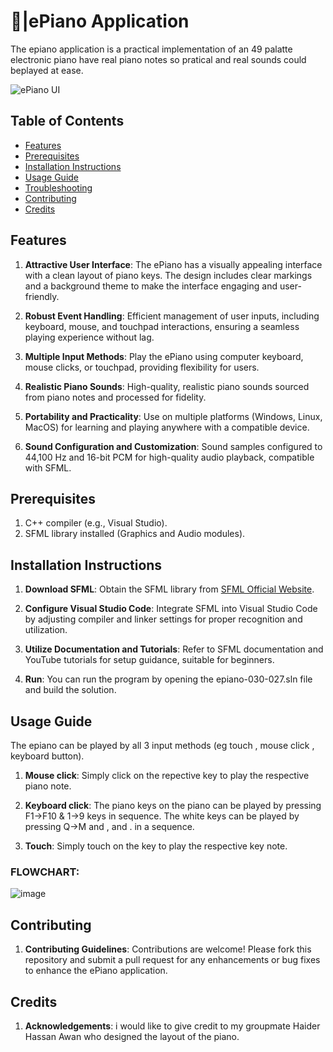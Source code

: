 # 🎹|ePiano Application
The epiano application is a practical implementation of an 49 palatte electronic piano have real piano notes so pratical and real sounds could beplayed at ease.

![ePiano UI](https://github.com/ranaahmed786/ePiano/assets/168958100/3903af03-4250-4a07-8423-edd45735a997)

## Table of Contents

- [Features](#features)
- [Prerequisites](#prerequisites)
- [Installation Instructions](#installation-instructions)
- [Usage Guide](#usage-guide)
- [Troubleshooting](#troubleshooting)
- [Contributing](#contributing)
- [Credits](#credits)

## Features

1. **Attractive User Interface**: The ePiano has a visually appealing interface with a clean layout of piano keys. The design includes clear markings and a background theme to make the interface engaging and user-friendly.

2. **Robust Event Handling**: Efficient management of user inputs, including keyboard, mouse, and touchpad interactions, ensuring a seamless playing experience without lag.

3. **Multiple Input Methods**: Play the ePiano using computer keyboard, mouse clicks, or touchpad, providing flexibility for users.

4. **Realistic Piano Sounds**: High-quality, realistic piano sounds sourced from piano notes and processed for fidelity.

5. **Portability and Practicality**: Use on multiple platforms (Windows, Linux, MacOS) for learning and playing anywhere with a compatible device.

6. **Sound Configuration and Customization**: Sound samples configured to 44,100 Hz and 16-bit PCM for high-quality audio playback, compatible with SFML.

## Prerequisites

1. C++ compiler (e.g., Visual Studio).
2. SFML library installed (Graphics and Audio modules).

## Installation Instructions

1. **Download SFML**: Obtain the SFML library from [SFML Official Website](https://www.sfml-dev.org/).

2. **Configure Visual Studio Code**: Integrate SFML into Visual Studio Code by adjusting compiler and linker settings for proper recognition and utilization.

3. **Utilize Documentation and Tutorials**: Refer to SFML documentation and YouTube tutorials for setup guidance, suitable for beginners.
 
4. **Run**: You can run the program by opening the epiano-030-027.sln file and build the solution.

## Usage Guide

The epiano can be played by all 3 input methods (eg touch , mouse click , keyboard button).

1. **Mouse click**: Simply click on the repective key to play the respective piano note.
   
2. **Keyboard click**: The piano keys on the piano can be played by pressing F1->F10 & 1->9 keys in sequence. The white keys can be played by pressing Q->M and , and . in a sequence.
   
3. **Touch**: Simply touch on the key to play the respective key note.

### FLOWCHART:

![image](https://github.com/ranaahmed786/ePiano/assets/168958100/65be78e9-47a0-4bc8-907a-17b380cd4a56)


## Contributing

1. **Contributing Guidelines**: Contributions are welcome! Please fork this repository and submit a pull request for any enhancements or bug fixes to enhance the ePiano application.

## Credits

1. **Acknowledgements**: i would like to give credit to my groupmate Haider Hassan Awan who designed the layout of the piano.

